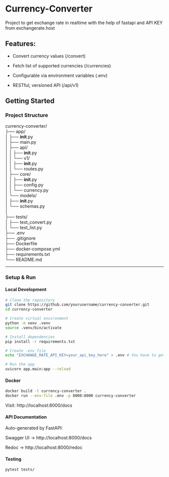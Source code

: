 # Currency-Converter
Project to get exchange rate in realtime with the help of fastapi and API KEY from exchangerate.host

## Features:
- Convert currency values (/convert)

- Fetch list of supported currencies (/currencies)

- Configurable via environment variables (.env)

- RESTful, versioned API (/api/v1)

## Getting Started

### Project Structure

currency-converter/<br>
├── app/<br>
│   ├── __init__.py<br>
│   ├── main.py          
│   ├── api/<br>
│   │   ├── __init__.py<br>
│   │   └── v1/<br>
│   │       ├── __init__.py<br>
│   │       └── routes.py      <br>
│   ├── core/<br>
│   │   ├── __init__.py<br>
│   │   ├── config.py       
│   │   └── currency.py        <br>
│   └── models/<br>
│       ├── __init__.py<br>
│       └── schemas.py             
│<br>
├── tests/<br>
│   ├── test_convert.py       
│   └── test_list.py<br>
├── .env               <br>
├── .gitignore<br>
├── Dockerfile<br>
├── docker-compose.yml<br>
├── requirements.txt<br>
└── README.md<br>

---

### Setup & Run

#### Local Development

```bash
# Clone the repository
git clone https://github.com/yourusername/currency-converter.git
cd currency-converter

# Create virtual environment
python -m venv .venv
source .venv/bin/activate

# Install dependencies
pip install -r requirements.txt

# Create .env file
echo "EXCHANGE_RATE_API_KEY=your_api_key_here" > .env # You have to get an api key from https://api.exchangerate.host

# Run the app
uvicorn app.main:app --reload

```

#### Docker

```bash
docker build -t currency-converter .
docker run --env-file .env -p 8000:8000 currency-converter
```

Visit: http://localhost:8000/docs


#### API Documentation
Auto-generated by FastAPI:

Swagger UI → http://localhost:8000/docs

Redoc → http://localhost:8000/redoc

#### Testing
```bash
pytest tests/
```
